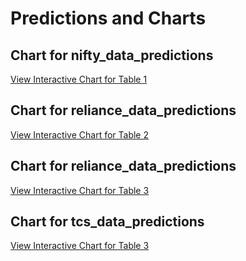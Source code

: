 # Predictions and Charts

## Chart for nifty_data_predictions
[View Interactive Chart for Table 1](https://chiragpalan.github.io/model_pipeline_v1/nifty_data_predictions.html)

## Chart for reliance_data_predictions
[View Interactive Chart for Table 2](https://chiragpalan.github.io/model_pipeline_v1/reliance_data_predictions.html)

## Chart for reliance_data_predictions
[View Interactive Chart for Table 3](https://chiragpalan.github.io/model_pipeline_v1/reliance_data_predictions.html)

## Chart for tcs_data_predictions
[View Interactive Chart for Table 3](https://chiragpalan.github.io/model_pipeline_v1/tcs_data_predictions.html)

